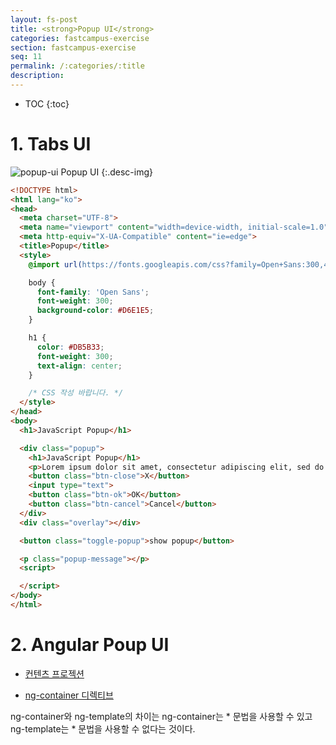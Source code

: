 ```yaml
---
layout: fs-post
title: <strong>Popup UI</strong>
categories: fastcampus-exercise
section: fastcampus-exercise
seq: 11
permalink: /:categories/:title
description:
---
```


* TOC
{:toc}

# 1. Tabs UI

![popup-ui](/assets/fs-images/exercise/popup-ui.gif)
Popup UI
{:.desc-img}

```html
<!DOCTYPE html>
<html lang="ko">
<head>
  <meta charset="UTF-8">
  <meta name="viewport" content="width=device-width, initial-scale=1.0">
  <meta http-equiv="X-UA-Compatible" content="ie=edge">
  <title>Popup</title>
  <style>
    @import url(https://fonts.googleapis.com/css?family=Open+Sans:300,400);

    body {
      font-family: 'Open Sans';
      font-weight: 300;
      background-color: #D6E1E5;
    }

    h1 {
      color: #DB5B33;
      font-weight: 300;
      text-align: center;
    }

    /* CSS 작성 바랍니다. */
  </style>
</head>
<body>
  <h1>JavaScript Popup</h1>

  <div class="popup">
    <h1>JavaScript Popup</h1>
    <p>Lorem ipsum dolor sit amet, consectetur adipiscing elit, sed do eiusmod tempor incididunt ut labore et dolore magna aliqua. Ut enim ad minim veniam</p>
    <button class="btn-close">X</button>
    <input type="text">
    <button class="btn-ok">OK</button>
    <button class="btn-cancel">Cancel</button>
  </div>
  <div class="overlay"></div>

  <button class="toggle-popup">show popup</button>

  <p class="popup-message"></p>
  <script>

  </script>
</body>
</html>
```

<!--
<!DOCTYPE html>
<html lang="ko">
<head>
  <meta charset="UTF-8">
  <meta name="viewport" content="width=device-width, initial-scale=1.0">
  <meta http-equiv="X-UA-Compatible" content="ie=edge">
  <title>Popup</title>
  <style>
    @import url(https://fonts.googleapis.com/css?family=Open+Sans:300,400);

    body {
      font-family: 'Open Sans';
      font-weight: 300;
      background-color: #D6E1E5;
    }

    h1 {
      color: #DB5B33;
      font-weight: 300;
      text-align: center;
    }

    /* CSS 작성 바랍니다. */
    .popup {
      position: fixed;
      right: 0;
      left: 0;
      top: 20px;
      margin: 0 auto;
      width: 90%;
      max-width: 520px;
      min-height: 200px;
      background-color: #fff;
      padding: 12px;
      box-shadow: 0 7px 8px -4px rgba(0, 0, 0, 0.2), 0 13px 19px 2px rgba(0, 0, 0, 0.14), 0 5px 24px 4px rgba(0, 0, 0, 0.12);
      z-index: 1000;
      display: none;
    }

    .overlay {
      position: fixed;
      top: 0;
      bottom: 0;
      left: 0;
      right: 0;
      background-color: rgba(0, 0, 0, 0.4);
      z-index: 999;
      display: none;
    }

    .btn-close {
      position: absolute;
      top: 8px;
      right: 8px;
      font-size: 16px;
      border: 0;
      background: transparent;
      cursor: pointer;
    }
  </style>
</head>
<body>
  <h1>JavaScript Popup</h1>

  <div class="popup">
    <h1>JavaScript Popup</h1>
    <p>Lorem ipsum dolor sit amet, consectetur adipiscing elit, sed do eiusmod tempor incididunt ut labore et dolore magna aliqua. Ut enim ad minim veniam</p>
    <button class="btn-close">X</button>
    <input type="text">
    <button class="btn-ok">OK</button>
    <button class="btn-cancel">Cancel</button>
  </div>
  <div class="overlay"></div>

  <button class="toggle-popup">show popup</button>

  <p class="popup-message"></p>
  <script>
    // Dom elems
    const $togglePopup = document.querySelector('.toggle-popup');
    const $overlay = document.querySelector('.overlay');
    const $btnClose = document.querySelector('.btn-close');
    const $btnOk = document.querySelector('.btn-ok');
    const $btnCancel = document.querySelector('.btn-cancel');

    const popup = (function () {
      let visible = false;

      const $popup = document.querySelector('.popup');
      const $popupInput = document.querySelector('.popup > input');
      const $popupMessage = document.querySelector('.popup-message');
      return {
        toggle() {
          visible = !visible;
          $popup.style.display = visible ? 'block' : 'none';
          $overlay.style.display = visible ? 'block' : 'none';
        },
        close() {
          visible = false;
          $popupInput.value = '';
          $popup.style.display = 'none';
          $overlay.style.display = 'none';
        },
        showMessage() {
          const { value } = $popupInput;
          $popupInput.value = '';
          $popupMessage.innerHTML = `form popup : <span>${value}</span>`;
          this.close();
        }
      };
    }());

    $togglePopup.onclick = popup.toggle;
    $overlay.onclick = popup.close;
    $btnClose.onclick = popup.close;

    $btnOk.onclick = popup.showMessage.bind(popup);
    $btnCancel.onclick = popup.close;
  </script>
</body>
</html>
-->

# 2. Angular Poup UI

- [컨텐츠 프로젝션](https://poiemaweb.com/fastcampus-angular/angular-component-accessing-child#21-콘텐트-프로젝션content-projection)

- [ng-container 디렉티브](https://poiemaweb.com/fastcampus-angular/angular-directive#44-ng-container-디렉티브)

ng-container와 ng-template의 차이는 ng-container는 * 문법을 사용할 수 있고 ng-template는 * 문법을 사용할 수 없다는 것이다.

<!-- <iframe src="https://stackblitz.com/edit/angular-popup-exam?ctl=1&embed=1&hideNavigation=1&file=src/app/app.component.ts" frameborder="0" width="100%" height="700"></iframe> -->
